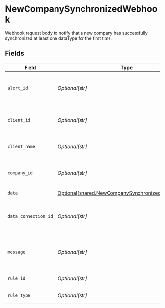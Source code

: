 # NewCompanySynchronizedWebhook

Webhook request body to notify that a new company has successfully synchronized at least one dataType for the first time.


## Fields

| Field                                                                                                              | Type                                                                                                               | Required                                                                                                           | Description                                                                                                        | Example                                                                                                            |
| ------------------------------------------------------------------------------------------------------------------ | ------------------------------------------------------------------------------------------------------------------ | ------------------------------------------------------------------------------------------------------------------ | ------------------------------------------------------------------------------------------------------------------ | ------------------------------------------------------------------------------------------------------------------ |
| `alert_id`                                                                                                         | *Optional[str]*                                                                                                    | :heavy_minus_sign:                                                                                                 | Unique identifier of the webhook event.                                                                            |                                                                                                                    |
| `client_id`                                                                                                        | *Optional[str]*                                                                                                    | :heavy_minus_sign:                                                                                                 | Unique identifier for your client in Codat.                                                                        |                                                                                                                    |
| `client_name`                                                                                                      | *Optional[str]*                                                                                                    | :heavy_minus_sign:                                                                                                 | Name of your client in Codat.                                                                                      |                                                                                                                    |
| `company_id`                                                                                                       | *Optional[str]*                                                                                                    | :heavy_minus_sign:                                                                                                 | Unique identifier for your SMB in Codat.                                                                           | 8a210b68-6988-11ed-a1eb-0242ac120002                                                                               |
| `data`                                                                                                             | [Optional[shared.NewCompanySynchronizedWebhookData]](undefined/models/shared/newcompanysynchronizedwebhookdata.md) | :heavy_minus_sign:                                                                                                 | N/A                                                                                                                |                                                                                                                    |
| `data_connection_id`                                                                                               | *Optional[str]*                                                                                                    | :heavy_minus_sign:                                                                                                 | Unique identifier for a company's data connection.                                                                 | 2e9d2c44-f675-40ba-8049-353bfcb5e171                                                                               |
| `message`                                                                                                          | *Optional[str]*                                                                                                    | :heavy_minus_sign:                                                                                                 | A human readable message about the webhook.                                                                        |                                                                                                                    |
| `rule_id`                                                                                                          | *Optional[str]*                                                                                                    | :heavy_minus_sign:                                                                                                 | Unique identifier for the rule.                                                                                    |                                                                                                                    |
| `rule_type`                                                                                                        | *Optional[str]*                                                                                                    | :heavy_minus_sign:                                                                                                 | The type of rule.                                                                                                  |                                                                                                                    |